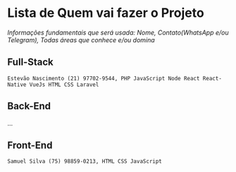 # Lista de Quem vai fazer o Projeto

*Informações fundamentais que será usada: Nome, Contato(WhatsApp e/ou Telegram), Todas áreas que conhece e/ou domina*

## Full-Stack
`Estevão Nascimento (21) 97702-9544, PHP JavaScript Node React React-Native VueJs HTML CSS Laravel`

## Back-End
...

## Front-End
`Samuel Silva (75) 98859-0213, HTML CSS JavaScript`